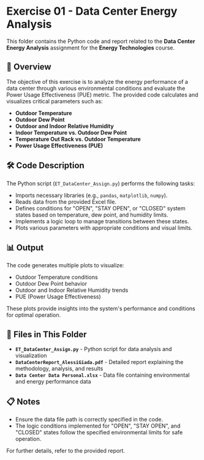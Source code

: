 # Exercise 01 - Data Center Energy Analysis

This folder contains the Python code and report related to the **Data Center Energy Analysis** assignment for the **Energy Technologies** course.

## 📄 Overview
The objective of this exercise is to analyze the energy performance of a data center through various environmental conditions and evaluate the Power Usage Effectiveness (PUE) metric. The provided code calculates and visualizes critical parameters such as:

- **Outdoor Temperature**
- **Outdoor Dew Point**
- **Outdoor and Indoor Relative Humidity**
- **Indoor Temperature vs. Outdoor Dew Point**
- **Temperature Out Rack vs. Outdoor Temperature**
- **Power Usage Effectiveness (PUE)**

## 🛠️ Code Description
The Python script (`ET_DataCenter_Assign.py`) performs the following tasks:
- Imports necessary libraries (e.g., `pandas`, `matplotlib`, `numpy`).
- Reads data from the provided Excel file.
- Defines conditions for "OPEN", "STAY OPEN", or "CLOSED" system states based on temperature, dew point, and humidity limits.
- Implements a logic loop to manage transitions between these states.
- Plots various parameters with appropriate conditions and visual limits.

## 📊 Output
The code generates multiple plots to visualize:
- Outdoor Temperature conditions
- Outdoor Dew Point behavior
- Outdoor and Indoor Relative Humidity trends
- PUE (Power Usage Effectiveness)

These plots provide insights into the system's performance and conditions for optimal operation.

## 📂 Files in This Folder
- **`ET_DataCenter_Assign.py`** - Python script for data analysis and visualization
- **`DataCenterReport_AlessiGiada.pdf`** - Detailed report explaining the methodology, analysis, and results
- **`Data Center Data Personal.xlsx`** - Data file containing environmental and energy performance data

## 📋 Notes
- Ensure the data file path is correctly specified in the code.
- The logic conditions implemented for "OPEN", "STAY OPEN", and "CLOSED" states follow the specified environmental limits for safe operation.

For further details, refer to the provided report.

